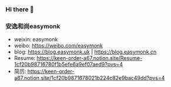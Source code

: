 ### Hi there 👋

### 安逸和尚easymonk

- weixin: easymonk
- weibo: https://weibo.com/easymonk
- blog: https://blog.easymonk.uk | https://blog.easymonk.cn
- Resume: https://keen-order-a67.notion.site/Resume-1cf20b98716780f1b5efe6a9ef07aed9?pvs=4
- 简历: https://keen-order-a67.notion.site/1cf20b9871678021b224c82e9bac49dd?pvs=4

<!--
**easymonk/easymonk** is a ✨ _special_ ✨ repository because its `README.md` (this file) appears on your GitHub profile.

Here are some ideas to get you started:

- 🔭 I’m currently working on ...
- 🌱 I’m currently learning ...
- 👯 I’m looking to collaborate on ...
- 🤔 I’m looking for help with ...
- 💬 Ask me about ...
- 📫 How to reach me: ...
- 😄 Pronouns: ...
- ⚡ Fun fact: ...
-->
